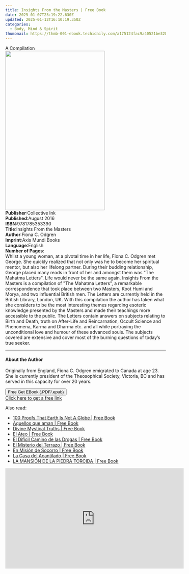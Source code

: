```yaml
---
title: Insights From the Masters | Free Book
date: 2025-01-07T23:19:22.630Z
updated: 2025-01-12T16:10:19.350Z
categories:
  - Body, Mind & Spirit
thumbnail: https://thmb-001-ebook.techidaily.com/a175124fac9a40521be328eb41a3ca68747c8fd69ca1d22db98206ca63b9b996.jpg
---
```

<main id="book-container">
  <div class="flex flex-col">
    <div class="book-brief flex-1 py-6 px-4 sm:p-6 md:py-10 md:px-8">
      <!-- brief-->
      <div class="book-brief-main">A Compilation</div>
    </div>
    <div
      class="book-meta-info flex-1 grid gap-4 col-start-1 col-end-3 row-start-1 sm:mb-6 sm:grid-cols-4 lg:gap-6 lg:col-start-2 lg:row-end-6 lg:row-span-6 lg:mb-0"
    >
      <div
        class="book-meta-info-left place-content-center mt-4 p-4 text-sm leading-6 col-start-2 col-span-2 dark:text-slate-400"
      >
        <img
          class="w-full h-500 object-cover rounded-lg sm:h-255 sm:col-span-2 lg:col-span-full"
          src="https://img-001-ebook.techidaily.com/bdcc987f2b3130bc0dad7003516f30361e768f5010d6a9239a58f54b9d614db9.jpg"
          alt=""
          width="312"
          height="500"
        />
      </div>
      <div
        class="book-meta-info-right mt-2 col-start-1 row-start-2 col-span-3 self-center"
      >
        <!-- meta data  -->
        <div class="flex flex-col px-4 md:px-8">
          <div class="flex-1">
            <strong>Publisher</strong>:<span class="px-2">Collective Ink</span>
          </div>
          <div class="flex-1">
            <strong>Published</strong>:<span class="px-2">August 2016</span>
          </div>
          <div class="flex-1">
            <strong>ISBN</strong>:<span class="px-2">9781785353390</span>
          </div>
          <div class="flex-1">
            <strong>Title</strong>:<span class="px-2"
              >Insights From the Masters</span
            >
          </div>
          <div class="flex-1">
            <strong>Author</strong>:<span class="px-2">Fiona C. Odgren</span>
          </div>
          <div class="flex-1">
            <strong>Imprint</strong>:<span class="px-2">Axis Mundi Books</span>
          </div>
          <div class="flex-1">
            <strong>Language</strong>:<span class="px-2">English</span>
          </div>
          <div class="flex-1">
            <strong>Number of Pages</strong>:<span class="px-2"></span>
          </div>
        </div>
      </div>
    </div>
    <div class="book-description flex-1 py-6 px-4 sm:p-6 md:py-10 md:px-8">
      <div class="book-description-main">
        <div accordion-content="" id="description">
          Whilst a young woman, at a pivotal time in her life, Fiona C. Odgren
          met George. She quickly realized that not only was he to become her
          spiritual mentor, but also her lifelong partner. During their budding
          relationship, George placed many reads in front of her and amongst
          them was "The Mahatma Letters". Life would never be the same again.
          Insights From the Masters is a compilation of "The Mahatma Letters", a
          remarkable correspondence that took place between two Masters, Koot
          Humi and Morya, and two influential British men. The Letters are
          currently held in the British Library, London, UK. With this
          compilation the author has taken what she considers to be the most
          interesting themes regarding esoteric knowledge presented by the
          Masters and made their teachings more accessible to the public. The
          Letters contain answers on subjects relating to Birth and Death, truth
          on After-Life and Reincarnation, Occult Science and Phenomena, Karma
          and Dharma etc. and all while portraying the unconditional love and
          humour of these advanced souls. The subjects covered are extensive and
          cover most of the burning questions of today’s true seeker.
        </div>
        <div class="accordion-fader"></div>
      </div>
    </div>
    <div class="book-excerpts flex-1 py-6 px-4 sm:p-6 md:py-10 md:px-8">
      <!-- excerpts-->
      <div class="book-excerpts-main">
        <hr />
        <h4 class="placeholder placeholder-heading">
          <span>About the Author</span>
        </h4>
        <p>
          Originally from England, Fiona C. Odgren emigrated to Canada at age
          23. She is currently president of the Theosophical Society, Victoria,
          BC and has served in this capacity for over 20 years.
        </p>
      </div>
    </div>
    <div
      class="book-about-author flex-1 py-6 px-4 sm:p-6 md:py-10 md:px-8"
    ></div>
    <div class="book-free-get flex-1 py-6 px-4 sm:p-6 md:py-10 md:px-8">
      <button
        id="btn-free-get"
        class="bg-blue-500 hover:bg-blue-700 text-white font-bold py-2 px-4 rounded"
      >
        Free Get EBook (.PDF/.epub)
      </button>
      <div id="countdown-display" class="px-2 text-lg mt-2"></div>
      <a
        id="free-link"
        class="hidden bg-blue-500 hover:bg-blue-700 text-white font-bold py-2 px-4 rounded"
        href="https://www.ebooks.com/en-us/book/2643813/insights-from-the-masters/fiona-c-odgren/"
        target="_blank"
        >Click here to get a free link</a
      >
    </div>
    <script>
      let countdownTime = 0;
      let countdownInterval = null;
      document
        .getElementById('btn-free-get')
        .addEventListener('click', startCountdown);
      function startCountdown() {
        countdownTime = new Date().getTime() + 60000 * 3;
        countdownInterval = setInterval(updateCountdown, 1000);
        document.getElementById('btn-free-get').disabled = true;
        document
          .getElementById('btn-free-get')
          .classList.add('bg-gray-500', 'cursor-not-allowed');
      }
      function updateCountdown() {
        let currentTime = new Date().getTime();
        let timeLeft = countdownTime - currentTime;
        let secondsLeft = Math.floor(timeLeft / 1000);
        document.getElementById('countdown-display').innerHTML =
          `Remaining time: ${secondsLeft} seconds.`;
        if (secondsLeft <= 0) {
          clearInterval(countdownInterval);
          document.getElementById('btn-free-get').classList.add('hidden');
          document.getElementById('free-link').classList.remove('hidden');
          document.getElementById('countdown-display').innerHTML = '';
        }
      }
    </script>
  </div>
</main>

<ins class="adsbygoogle"
      style="display:block"
      data-ad-client="ca-pub-7571918770474297"
      data-ad-slot="8358498916"
      data-ad-format="auto"
      data-full-width-responsive="true"></ins>
    

<span class="atpl-alsoreadstyle">Also read:</span>
<div><ul>
<li><a href="https://novels-ebooks.techidaily.com/210974497-9782384551750-100-proofs-that-earth-is-not-a-globe/"><u>100 Proofs That Earth Is Not A Globe | Free Book</u></a></li>
<li><a href="https://novels-ebooks.techidaily.com/210974378-9781088248768-aquellos-que-aman/"><u>Aquellos que aman | Free Book</u></a></li>
<li><a href="https://novels-ebooks.techidaily.com/210974395-9798988786320-divine-mystical-truths/"><u>Divine Mystical Truths | Free Book</u></a></li>
<li><a href="https://novels-ebooks.techidaily.com/210974390-9781088249642-el-ateo/"><u>El Ateo | Free Book</u></a></li>
<li><a href="https://novels-ebooks.techidaily.com/210974388-9781088250068-el-dificil-camino-de-las-drogas/"><u>El Difícil Camino de las Drogas | Free Book</u></a></li>
<li><a href="https://novels-ebooks.techidaily.com/210974387-9781088250181-el-misterio-del-terrazo/"><u>El Misterio del Terrazo | Free Book</u></a></li>
<li><a href="https://novels-ebooks.techidaily.com/210974381-9781088251027-en-mision-de-socorro/"><u>En Misión de Socorro | Free Book</u></a></li>
<li><a href="https://novels-ebooks.techidaily.com/210974373-9781088251614-la-casa-del-acantilado/"><u>La Casa del Acantilado | Free Book</u></a></li>
<li><a href="https://novels-ebooks.techidaily.com/210974383-9781088252048-la-mansion-de-la-piedra-torcida/"><u>LA MANSIÓN DE LA PIEDRA TORCIDA | Free Book</u></a></li>
</ul></div>

<!-- affiliate ads begin -->
<iframe width="560" height="315" src="https://www.youtube.com/embed/8dH3yHH9IX8?si=geiW5KbIljSFT9pz" title="YouTube video player" frameborder="0" allow="accelerometer; autoplay; clipboard-write; encrypted-media; gyroscope; picture-in-picture; web-share" referrerpolicy="strict-origin-when-cross-origin" allowfullscreen></iframe>
<!-- affiliate ads end -->

